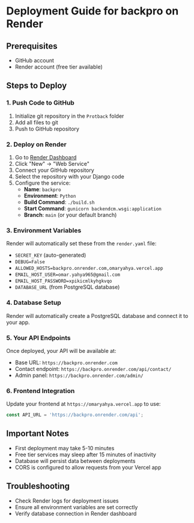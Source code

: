 # Deployment Guide for backpro on Render

## Prerequisites
- GitHub account
- Render account (free tier available)

## Steps to Deploy

### 1. Push Code to GitHub
1. Initialize git repository in the `Protback` folder
2. Add all files to git
3. Push to GitHub repository

### 2. Deploy on Render
1. Go to [Render Dashboard](https://dashboard.render.com)
2. Click "New" → "Web Service"
3. Connect your GitHub repository
4. Select the repository with your Django code
5. Configure the service:
   - **Name**: `backpro`
   - **Environment**: `Python`
   - **Build Command**: `./build.sh`
   - **Start Command**: `gunicorn backendcm.wsgi:application`
   - **Branch**: `main` (or your default branch)

### 3. Environment Variables
Render will automatically set these from the `render.yaml` file:
- `SECRET_KEY` (auto-generated)
- `DEBUG=False`
- `ALLOWED_HOSTS=backpro.onrender.com,omaryahya.vercel.app`
- `EMAIL_HOST_USER=omar.yahya965@gmail.com`
- `EMAIL_HOST_PASSWORD=xpikicmlkyhgkvqo`
- `DATABASE_URL` (from PostgreSQL database)

### 4. Database Setup
Render will automatically create a PostgreSQL database and connect it to your app.

### 5. Your API Endpoints
Once deployed, your API will be available at:
- Base URL: `https://backpro.onrender.com`
- Contact endpoint: `https://backpro.onrender.com/api/contact/`
- Admin panel: `https://backpro.onrender.com/admin/`

### 6. Frontend Integration
Update your frontend at `https://omaryahya.vercel.app` to use:
```javascript
const API_URL = 'https://backpro.onrender.com/api';
```

## Important Notes
- First deployment may take 5-10 minutes
- Free tier services may sleep after 15 minutes of inactivity
- Database will persist data between deployments
- CORS is configured to allow requests from your Vercel app

## Troubleshooting
- Check Render logs for deployment issues
- Ensure all environment variables are set correctly
- Verify database connection in Render dashboard
